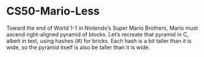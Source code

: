 # CS50-Mario-Less
Toward the end of World 1-1 in Nintendo’s Super Mario Brothers, Mario must ascend right-aligned pyramid of blocks. Let’s recreate that pyramid in C, albeit in text, using hashes (#) for bricks. Each hash is a bit taller than it is wide, so the pyramid itself is also be taller than it is wide.
